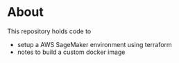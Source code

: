 # About

This repository holds code to

- setup a AWS SageMaker environment using terraform
- notes to build a custom docker image
